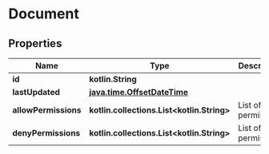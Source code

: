 
# Document

## Properties
Name | Type | Description | Notes
------------ | ------------- | ------------- | -------------
**id** | **kotlin.String** |  |  [optional]
**lastUpdated** | [**java.time.OffsetDateTime**](java.time.OffsetDateTime.md) |  |  [optional]
**allowPermissions** | **kotlin.collections.List&lt;kotlin.String&gt;** | List of permissions |  [optional]
**denyPermissions** | **kotlin.collections.List&lt;kotlin.String&gt;** | List of permissions |  [optional]



